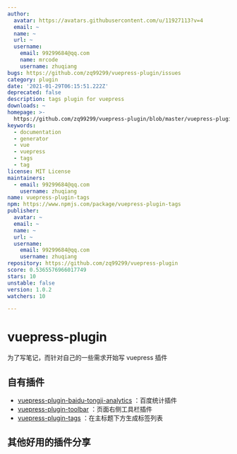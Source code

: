 ```yaml
---
author:
  avatar: https://avatars.githubusercontent.com/u/11927113?v=4
  email: ~
  name: ~
  url: ~
  username:
    email: 99299684@qq.com
    name: mrcode
    username: zhuqiang
bugs: https://github.com/zq99299/vuepress-plugin/issues
category: plugin
date: '2021-01-29T06:15:51.222Z'
deprecated: false
description: tags plugin for vuepress
downloads: ~
homepage: >-
  https://github.com/zq99299/vuepress-plugin/blob/master/vuepress-plugin-tags/README.md
keywords:
  - documentation
  - generator
  - vue
  - vuepress
  - tags
  - tag
license: MIT License
maintainers:
  - email: 99299684@qq.com
    username: zhuqiang
name: vuepress-plugin-tags
npm: https://www.npmjs.com/package/vuepress-plugin-tags
publisher:
  avatar: ~
  email: ~
  name: ~
  url: ~
  username:
    email: 99299684@qq.com
    username: zhuqiang
repository: https://github.com/zq99299/vuepress-plugin
score: 0.5365576966017749
stars: 10
unstable: false
version: 1.0.2
watchers: 10

---
```


# vuepress-plugin

为了写笔记，而针对自己的一些需求开始写 vuepress 插件

## 自有插件

- [vuepress-plugin-baidu-tongji-analytics](./vuepress-plugin-baidu-tongji-analytics/README.md)
：百度统计插件
- [vuepress-plugin-toolbar](./vuepress-plugin-toolbar/README.md)
：页面右侧工具栏插件
- [vuepress-plugin-tags](./vuepress-plugin-tags/README.md)
  ：在主标题下方生成标签列表

## 其他好用的插件分享
